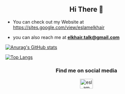 
<h2 align="center">Hi There 👋</h2>




- You can check out my Website at https://sites.google.com/view/eslamelkhair

- you can also reach me at **elkhair.talk@gmail.com**



[![Anurag's GitHub stats](https://github-readme-stats.vercel.app/api?username=eslamelkhair)](https://github.com/eslamelkhair/github-readme-stats) 

[![Top Langs](https://github-readme-stats.vercel.app/api/top-langs/?username=eslamelkhair)](https://github.com/eslamelkhair/github-readme-stats)


<h3 align="center">Find me on social media</h3>

<p align ="center" > 
<a href="https://www.youtube.com/channel/UCXK52T1DuReQFicAFkng5Mw" target="blank"><img align="center" src="https://cdn.jsdelivr.net/npm/simple-icons@3.0.1/icons/youtube.svg" alt="eslam elkhair" height="30" width="40" /></a>
</p>
